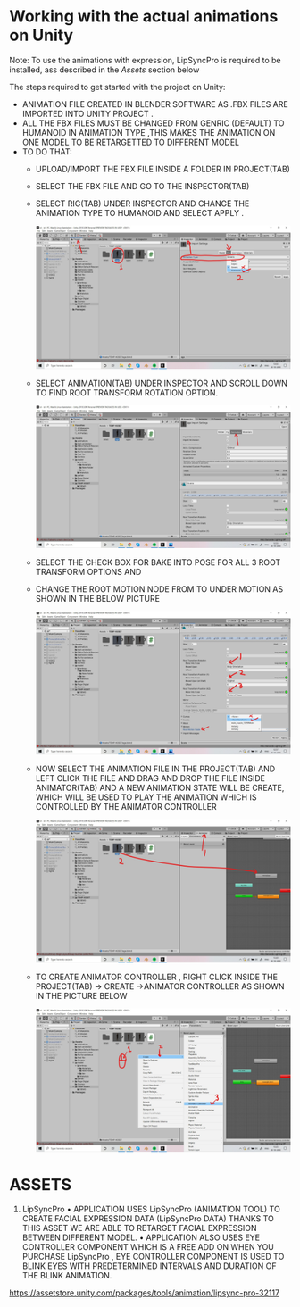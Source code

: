 # Working with the actual animations on Unity

Note: To use the animations with expression, LipSyncPro is required to be installed, ass described in the *Assets* section below

The steps required to get started with the project on Unity:

* ANIMATION FILE CREATED IN BLENDER SOFTWARE AS .FBX FILES ARE IMPORTED INTO UNITY PROJECT .
* ALL THE FBX FILES MUST BE CHANGED FROM GENRIC (DEFAULT) TO HUMANOID IN ANIMATION TYPE ,THIS MAKES THE ANIMATION ON ONE MODEL TO BE RETARGETTED TO DIFFERENT MODEL
* TO DO THAT:
  * UPLOAD/IMPORT THE FBX FILE INSIDE A FOLDER IN  PROJECT(TAB)
  * SELECT THE FBX FILE AND GO TO THE INSPECTOR(TAB)
  * SELECT RIG(TAB) UNDER INSPECTOR AND CHANGE THE ANIMATION TYPE TO HUMANOID  AND SELECT APPLY .
      
      ![Alt text](docs/img/1.jpg?raw=true "1")
  * SELECT ANIMATION(TAB) UNDER INSPECTOR AND SCROLL DOWN TO FIND ROOT TRANSFORM ROTATION OPTION.
      
      ![Alt text](docs/img/2.jpg?raw=true "2")
  * SELECT THE CHECK BOX FOR BAKE INTO POSE FOR ALL 3 ROOT TRANSFORM OPTIONS AND 
  * CHANGE THE ROOT MOTION NODE FROM <NONE> TO <ROOT TRANDSFORM> UNDER MOTION AS SHOWN IN THE BELOW PICTURE 
      
      ![Alt text](docs/img/3.jpg?raw=true "3")
  * NOW SELECT THE ANIMATION FILE IN THE PROJECT(TAB) AND LEFT CLICK THE FILE AND DRAG AND DROP THE FILE INSIDE ANIMATOR(TAB) AND A NEW ANIMATION STATE WILL BE CREATE, WHICH WILL BE USED TO PLAY THE ANIMATION WHICH IS CONTROLLED BY THE ANIMATOR CONTROLLER
      
      ![Alt text](docs/img/4.jpg?raw=true "4")
  * TO CREATE ANIMATOR CONTROLLER , RIGHT CLICK INSIDE THE PROJECT(TAB) -> CREATE ->ANIMATOR CONTROLLER AS SHOWN IN THE PICTURE BELOW
      
      ![Alt text](docs/img/5.jpg?raw=true "5")


# ASSETS 
1. LipSyncPro
• APPLICATION USES LipSyncPro (ANIMATION TOOL) TO CREATE FACIAL EXPRESSION DATA (LipSyncPro DATA) THANKS TO THIS ASSET WE ARE ABLE TO RETARGET FACIAL EXPRESSION BETWEEN DIFFERENT MODEL. 
• APPLICATION ALSO USES EYE CONTROLLER COMPONENT WHICH IS A FREE ADD ON WHEN YOU PURCHASE LipSyncPro , EYE CONTROLLER COMPONENT IS USED TO BLINK EYES WITH PREDETERMINED INTERVALS AND DURATION OF THE BLINK ANIMATION.

https://assetstore.unity.com/packages/tools/animation/lipsync-pro-32117
